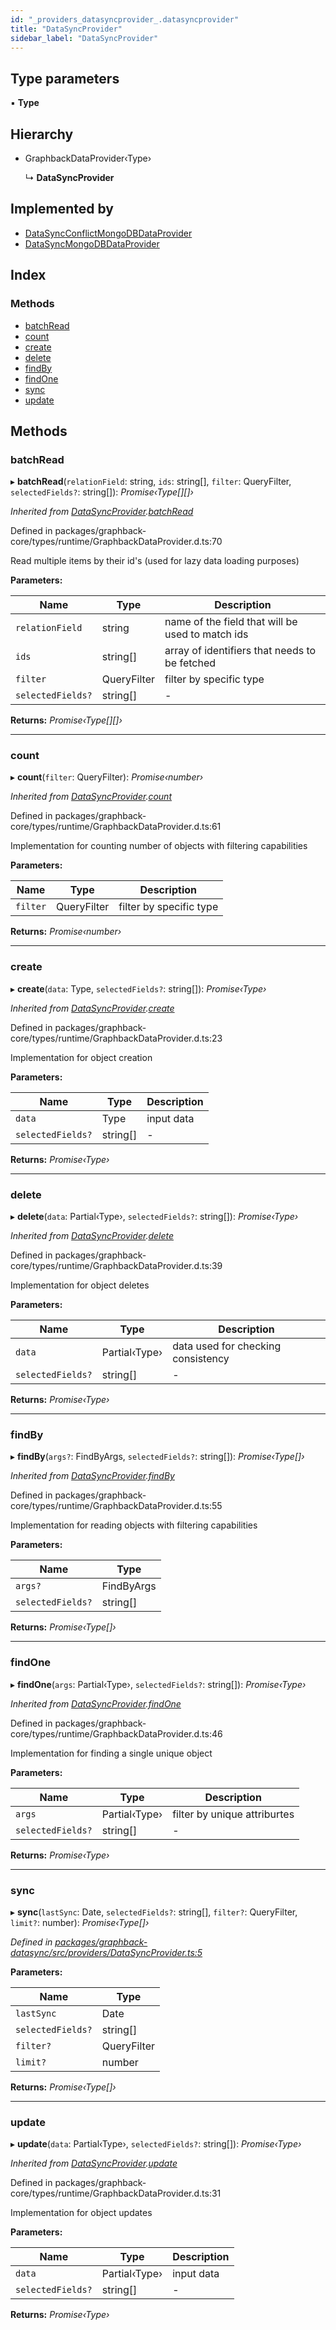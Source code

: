 ```yaml
---
id: "_providers_datasyncprovider_.datasyncprovider"
title: "DataSyncProvider"
sidebar_label: "DataSyncProvider"
---
```


## Type parameters

▪ **Type**

## Hierarchy

* GraphbackDataProvider‹Type›

  ↳ **DataSyncProvider**

## Implemented by

* [DataSyncConflictMongoDBDataProvider](../classes/_providers_datasyncconflictprovider_.datasyncconflictmongodbdataprovider.md)
* [DataSyncMongoDBDataProvider](../classes/_providers_datasyncmongodbdataprovider_.datasyncmongodbdataprovider.md)

## Index

### Methods

* [batchRead](_providers_datasyncprovider_.datasyncprovider.md#batchread)
* [count](_providers_datasyncprovider_.datasyncprovider.md#count)
* [create](_providers_datasyncprovider_.datasyncprovider.md#create)
* [delete](_providers_datasyncprovider_.datasyncprovider.md#delete)
* [findBy](_providers_datasyncprovider_.datasyncprovider.md#findby)
* [findOne](_providers_datasyncprovider_.datasyncprovider.md#findone)
* [sync](_providers_datasyncprovider_.datasyncprovider.md#sync)
* [update](_providers_datasyncprovider_.datasyncprovider.md#update)

## Methods

###  batchRead

▸ **batchRead**(`relationField`: string, `ids`: string[], `filter`: QueryFilter, `selectedFields?`: string[]): *Promise‹Type[][]›*

*Inherited from [DataSyncProvider](_providers_datasyncprovider_.datasyncprovider.md).[batchRead](_providers_datasyncprovider_.datasyncprovider.md#batchread)*

Defined in packages/graphback-core/types/runtime/GraphbackDataProvider.d.ts:70

Read multiple items by their id's (used for lazy data loading purposes)

**Parameters:**

Name | Type | Description |
------ | ------ | ------ |
`relationField` | string | name of the field that will be used to match ids |
`ids` | string[] | array of identifiers that needs to be fetched |
`filter` | QueryFilter | filter by specific type  |
`selectedFields?` | string[] | - |

**Returns:** *Promise‹Type[][]›*

___

###  count

▸ **count**(`filter`: QueryFilter): *Promise‹number›*

*Inherited from [DataSyncProvider](_providers_datasyncprovider_.datasyncprovider.md).[count](_providers_datasyncprovider_.datasyncprovider.md#count)*

Defined in packages/graphback-core/types/runtime/GraphbackDataProvider.d.ts:61

Implementation for counting number of objects with filtering capabilities

**Parameters:**

Name | Type | Description |
------ | ------ | ------ |
`filter` | QueryFilter | filter by specific type  |

**Returns:** *Promise‹number›*

___

###  create

▸ **create**(`data`: Type, `selectedFields?`: string[]): *Promise‹Type›*

*Inherited from [DataSyncProvider](_providers_datasyncprovider_.datasyncprovider.md).[create](_providers_datasyncprovider_.datasyncprovider.md#create)*

Defined in packages/graphback-core/types/runtime/GraphbackDataProvider.d.ts:23

Implementation for object creation

**Parameters:**

Name | Type | Description |
------ | ------ | ------ |
`data` | Type | input data |
`selectedFields?` | string[] | - |

**Returns:** *Promise‹Type›*

___

###  delete

▸ **delete**(`data`: Partial‹Type›, `selectedFields?`: string[]): *Promise‹Type›*

*Inherited from [DataSyncProvider](_providers_datasyncprovider_.datasyncprovider.md).[delete](_providers_datasyncprovider_.datasyncprovider.md#delete)*

Defined in packages/graphback-core/types/runtime/GraphbackDataProvider.d.ts:39

Implementation for object deletes

**Parameters:**

Name | Type | Description |
------ | ------ | ------ |
`data` | Partial‹Type› | data used for checking consistency |
`selectedFields?` | string[] | - |

**Returns:** *Promise‹Type›*

___

###  findBy

▸ **findBy**(`args?`: FindByArgs, `selectedFields?`: string[]): *Promise‹Type[]›*

*Inherited from [DataSyncProvider](_providers_datasyncprovider_.datasyncprovider.md).[findBy](_providers_datasyncprovider_.datasyncprovider.md#findby)*

Defined in packages/graphback-core/types/runtime/GraphbackDataProvider.d.ts:55

Implementation for reading objects with filtering capabilities

**Parameters:**

Name | Type |
------ | ------ |
`args?` | FindByArgs |
`selectedFields?` | string[] |

**Returns:** *Promise‹Type[]›*

___

###  findOne

▸ **findOne**(`args`: Partial‹Type›, `selectedFields?`: string[]): *Promise‹Type›*

*Inherited from [DataSyncProvider](_providers_datasyncprovider_.datasyncprovider.md).[findOne](_providers_datasyncprovider_.datasyncprovider.md#findone)*

Defined in packages/graphback-core/types/runtime/GraphbackDataProvider.d.ts:46

Implementation for finding a single unique object

**Parameters:**

Name | Type | Description |
------ | ------ | ------ |
`args` | Partial‹Type› | filter by unique attriburtes |
`selectedFields?` | string[] | - |

**Returns:** *Promise‹Type›*

___

###  sync

▸ **sync**(`lastSync`: Date, `selectedFields?`: string[], `filter?`: QueryFilter, `limit?`: number): *Promise‹Type[]›*

*Defined in [packages/graphback-datasync/src/providers/DataSyncProvider.ts:5](https://github.com/aerogear/graphback/blob/63664df15/packages/graphback-datasync/src/providers/DataSyncProvider.ts#L5)*

**Parameters:**

Name | Type |
------ | ------ |
`lastSync` | Date |
`selectedFields?` | string[] |
`filter?` | QueryFilter |
`limit?` | number |

**Returns:** *Promise‹Type[]›*

___

###  update

▸ **update**(`data`: Partial‹Type›, `selectedFields?`: string[]): *Promise‹Type›*

*Inherited from [DataSyncProvider](_providers_datasyncprovider_.datasyncprovider.md).[update](_providers_datasyncprovider_.datasyncprovider.md#update)*

Defined in packages/graphback-core/types/runtime/GraphbackDataProvider.d.ts:31

Implementation for object updates

**Parameters:**

Name | Type | Description |
------ | ------ | ------ |
`data` | Partial‹Type› | input data |
`selectedFields?` | string[] | - |

**Returns:** *Promise‹Type›*

